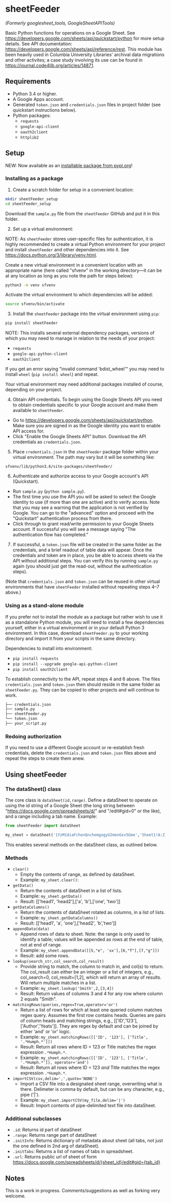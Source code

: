 # sheetFeeder
_(Formerly googlesheet_tools, GoogleSheetAPITools)_

Basic Python functions for operations on a Google Sheet. See https://developers.google.com/sheets/api/quickstart/python for more setup details. See API documentation: https://developers.google.com/sheets/api/reference/rest.
This module has been heavily used in Columbia University Libraries' archival data migrations and other activites; a case study involving its use can be found in https://journal.code4lib.org/articles/14871.

## Requirements

* Python 3.4 or higher.
* A Google Apps account.
* Generated `token.json` and `credentials.json` files in project folder (see quickstart instructions below).
* Python packages:
  * `requests`
  * `google-api-client`
  * `oauth2client`
  * `httplib2`

## Setup

NEW: Now available as an [installable package from pypi.org](https://pypi.org/project/sheetFeeder/)!

### Installing as a package


1. Create a scratch folder for setup in a convenient location:

 ```bash
 mkdir sheetFeeder_setup
 cd sheetFeeder_setup
 ```

 Download the `sample.py` file from the `sheetFeeder` GitHub and put it in this folder.

2. Set up a virtual environment:

 NOTE: As `sheetFeeder` stores user-specific files for authentication, it is highly recommended to create a virtual Python environment for your project and install `sheetFeeder` and other dependencies into it. See https://docs.python.org/3/library/venv.html.

 Create a new virtual environment in a convenient location with an appropriate name (here called "sfvenv" in the working directory—it can be at any location as long as you note the path for steps below):

 ```bash
 python3 -m venv sfvenv
 ```

 Activate the virtual environment to which dependencies will be added:

 ```bash
 source sfvenv/bin/activate
 ```

3. Install the `sheetFeeder` package into the virtual environment using `pip`:

 ```bash
 pip install sheetFeeder
 ```

 NOTE: This installs several external dependency packages, versions of which you may need to manage in relation to the needs of your project:  

 - `requests`
 - `google-api-python-client`
 - `oauth2client`

 If you get an error saying "invalid command 'bdist_wheel'" you may need to install `wheel` (`pip install wheel`) and repeat.

 Your virtual environment may need additional packages installed of course, depending on your project.

4. Obtain API credentials. To begin using the Google Sheets API you need to obtain credentials specific to your Google account and make them available to `sheetFeeder`. 

- Go to https://developers.google.com/sheets/api/quickstart/python. Make sure you are signed in as the Google identity you want to enable API access for. 
- Click "Enable the Google Sheets API" button. Download the API credentials as `credentials.json`.

5. Place `credentials.json` in the `sheetFeeder` package folder within your virtual environment. The path may vary but it will be something like:

 ```
 sfvenv/lib/python3.6/site-packages/sheetFeeder/
 ```

6. Authenticate and authorize access to your Google account's API (Quickstart).
- Run `sample.py` (`python sample.py`).
- The first time you use the API you will be asked to select the Google identity to use (if more than one are active) and to verify access. Note that you may see a warning that the application is not verified by Google. You can go to the "advanced" option and proceed with the "Quickstart" authentication process from there.
- Click through to grant read/write permission to your Google Sheets account. If successful you will see a message saying "The authentication flow has completed."

7. If successful, a `token.json` file will be created in the same folder as the credentials, and a brief readout of table data will appear. Once the credentials and token are in place, you be able to access sheets via the API without additional steps. You can verify this by running `sample.py` again (you should just get the read-out, without the authentication steps). 

(Note that `credentials.json` and `token.json` can be reused in other virtual environments that have `sheetFeeder` installed without repeating steps 4–7 above.)

### Using as a stand-alone module

If you prefer not to install the module as a package but rather wish to use it as a standalone Python module, you will need to install a few dependencies yourself, either in a virtual environment or in your default Python 3 environment. In this case, download `sheetFeeder.py` to your working directory and import it from your scripts in the same directory.

Dependencies to install into environment:

* `pip install requests`
* `pip install --upgrade google-api-python-client`
* `pip install oauth2client`

To establish connectivity to the API, repeat steps 4 and 6 above. The files `credentials.json` and `token.json` then should reside in the same folder as `sheetFeeder.py`. They can be copied to other projects and will continue to work.

```bash
├── credentials.json
├── sample.py
├── sheetFeeder.py
└── token.json
├── your_script.py
```

### Redoing authorization

If you need to use a different Google account or re-establish fresh credentials, delete the `credentials.json` and `token.json` files above and repeat the steps to create them anew.


## Using sheetFeeder

### The dataSheet() class

The core class is `dataSheet(id,range)`. Define a dataSheet to operate on using the id string of a Google Sheet (the long string between "https://docs.google.com/spreadsheets/d/" and "/edit#gid=0" or the like), and a range including a tab name. Example:

```python
from sheetFeeder import dataSheet

my_sheet = dataSheet('1YzM1diaFchenQnchemgogyU2menGxv5Gme','Sheet1!A:Z')
```

This enables several methods on the dataSheet class, as outlined below.



### Methods

* `clear()`
  * Empty the contents of range, as defined by dataSheet.
  * Example: `my_sheet.clear()`: 
* `getData()`
  * Return the contents of dataSheet in a list of lists.
  * Example: `my_sheet.getData()`
  * Result: [['head1', 'head2'],['a', 'b'],['one', 'two']]
* `getDataColumns()`
  * Return the contents of dataSheet rotated as columns, in a list of lists.
  * Example: `my_sheet.getDataColumns()`
  * Result: [['head1', 'a', 'one'],['head2', 'b','two']]
* `appendData(data)`
  * Append rows of data to sheet.  Note: the range is only used to identify a table; values will be appended as rows at the end of table, not at end of range.
  * Example: `my_sheet.appendData([[5,"e", 'xx'],[6,"f"],[7,"g"]])`
  * Result: add some rows.
* `lookup(search_str,col_search,col_result)`
  * Provide string to match, the column to match in, and col(s) to return. The col_result can either be an integer or a list of integers, e.g., col_search=0, col_result=[1,2], which will return an array of results. Will return multiple matches in a list.
  * Example: `my_sheet.lookup('Smith',2,[3,4])`
  * Result: Return values of columns 3 and 4 for any row where column 2 equals "Smith".
* `matchingRows(queries,regex=True,operator='or')`
  * Return a list of rows for which at least one queried column matches regex query. Assumes the first row contains heads. Queries are pairs of column heads and matching strings, e.g., [['ID','123'],['Author','Yeats']]. They are regex by default and can be joined by either 'and' or 'or' logic.
  * Example: `my_sheet.matchingRows([['ID', '123'], ['Title', '.*Humph.*']])`
  * Result: Return all rows where ID = 123 *or* Title matches the regex expression `.*Humph.*`. 
  * Example: `my_sheet.matchingRows([['ID', '123'], ['Title', '.*Humph.*']], operator='and')`
  * Result: Return all rows where ID = 123 *and* Title matches the regex expression `.*Humph.*`. 
* `importCSV(csv,delim=',',quote='NONE')`
  * Import a CSV file into a designated sheet range, overwriting what is there. Delimeter is comma by default, but can be any character, e.g., pipe ('|').
  * Example: `my_sheet.importCSV(my_file,delim='|')`
  * Result: Import contents of pipe-delimited text file into dataSheet.

### Additional subclasses

* `.id`: Returns id part of dataSheet 
* `.range`: Returns range part of dataSheet 
* `.initInfo`: Returns dictionary of metadata about sheet (all tabs, not just the one defined in 2nd arg of dataSheet).
* `.initTabs`: Returns a list of names of tabs in spreadsheet.
* `.url`: Returns public url of sheet of form https://docs.google.com/spreadsheets/d/{sheet_id}/edit#gid={tab_id}


## Notes

This is a work in progress. Comments/suggestions as well as forking very welcome. 

